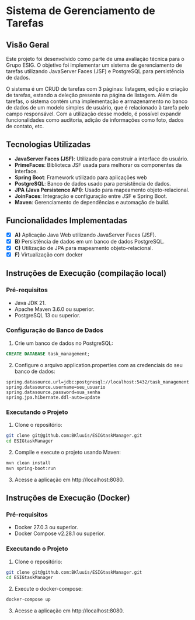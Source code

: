 # Sistema de Gerenciamento de Tarefas

## Visão Geral
Este projeto foi desenvolvido como parte de uma avaliação técnica para o Grupo ESIG. O objetivo foi implementar um 
sistema de gerenciamento de tarefas utilizando JavaServer Faces (JSF) e PostgreSQL para persistência de dados.

O sistema é um CRUD de tarefas com 3 páginas: listagem, edição e criação de tarefas, estando a deleção presente na página de listagem. Além de tarefas, o sistema contém uma implementação
e armazenamento no banco de dados de um modelo simples de usuário, que é relacionado à tarefa pelo campo responsável. Com a utilização desse modelo, é possível
expandir funcionalidades como auditoria, adição de informações como foto, dados de contato, etc.

## Tecnologias Utilizadas
- **JavaServer Faces (JSF)**: Utilizado para construir a interface do usuário.
- **PrimeFaces**: Biblioteca JSF usada para melhorar os componentes da interface.
- **Spring Boot**: Framework utilizado para aplicações web
- **PostgreSQL**: Banco de dados usado para persistência de dados.
- **JPA (Java Persistence API)**: Usado para mapeamento objeto-relacional.
- **JoinFaces**: Integração e configuração entre JSF e Spring Boot.
- **Maven**: Gerenciamento de dependências e automação de build.

## Funcionalidades Implementadas
- [x] **A)** Aplicação Java Web utilizando JavaServer Faces (JSF).
- [x] **B)** Persistência de dados em um banco de dados PostgreSQL.
- [x] **C)** Utilização de JPA para mapeamento objeto-relacional.
- [x] **F)** Virtualização com docker

## Instruções de Execução (compilação local)

### Pré-requisitos
- Java JDK 21.
- Apache Maven 3.6.0 ou superior.
- PostgreSQL 13 ou superior.

### Configuração do Banco de Dados
1. Crie um banco de dados no PostgreSQL:
```sql
CREATE DATABASE task_management;
```
2. Configure o arquivo application.properties com as credenciais do seu banco de dados:
```properties
spring.datasource.url=jdbc:postgresql://localhost:5432/task_management
spring.datasource.username=seu_usuario
spring.datasource.password=sua_senha
spring.jpa.hibernate.ddl-auto=update
```

### Executando o Projeto 
1. Clone o repositório:

```bash
git clone git@github.com:BKluuis/ESIGtaskManager.git
cd ESIGtaskManager
```
2. Compile e execute o projeto usando Maven:

```bash 
mvn clean install
mvn spring-boot:run
```
3. Acesse a aplicação em http://localhost:8080.

## Instruções de Execução (Docker)

### Pré-requisitos
- Docker 27.0.3 ou superior.
- Docker Compose v2.28.1 ou superior.

### Executando o Projeto
1. Clone o repositório:

```bash
git clone git@github.com:BKluuis/ESIGtaskManager.git
cd ESIGtaskManager
```
2. Execute o docker-compose:

```bash 
docker-compose up
```
3. Acesse a aplicação em http://localhost:8080.